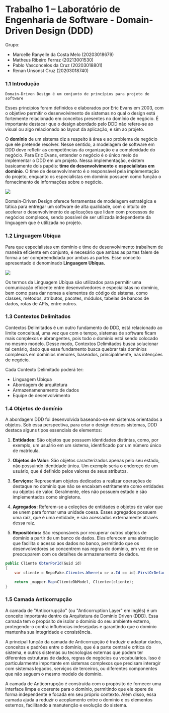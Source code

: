 
# Trabalho 1 – Laboratório de Engenharia de Software - Domain-Driven Design (DDD)

Grupo: 
- Marcelle Ranyelle da Costa Melo (20203018679)
- Matheus Ribeiro Ferraz (20213001530)
- Pablo Vasconcelos da Cruz (20203018801)
- Renan Unsonst Cruz (20203018740)

### 1.1 Introdução

    Domain-Driven Design é um conjunto de princípios para projeto de software

Esses princípios foram definidos e elaborados por Eric Evans em 2003, com o objetivo permitir o desenvolvimento de sistemas no qual o design está fortemente relacionado em conceitos presentes no domínio de negócio. É importante destacar que o design abordado pelo DDD não refere-se ao visual ou algo relacionado ao layout da aplicação, e sim ao projeto.

O **domínio** de um sistema diz a respeito à área e ao problema de negócio que ele pretende resolver. Nesse sentido, a modelagem de software em DDD deve refletir as competências da organização e a complexidade do negócio. Para Eric Evans, entender o negócio é o único meio de implementar o DDD em um projeto. Nessa implementação, existem basicamente dois papéis: **time de desenvolvimento** e **especialistas em domínio**. O time de desenvolvimento é o responsável pela implementação do projeto, enquanto os especialistas em domínio possuem como função o fornecimento de informações sobre o negócio.

![](https://i.zst.com.br/thumbs/12/2f/32/1458255726.jpg)

Domain-Driven Design oferece ferramentas de modelagem estratégica e tática para entregar um software de alta qualidade, com o intuito de acelerar o desenvolvimento de aplicações que lidam com processos de negócios complexos, sendo possível de ser utilizada independente da linguagem que é utilizada no projeto. 



### 1.2 Linguagem Ubíqua

Para que especialistas em domínio e time de desenvolvimento trabalhem de maneira eficiente em conjunto, é necesário que ambas as partes falem de forma a ser compreendidada por ambas as partes. Esse conceito apresentado é denominado **Linguagem Ubíqua.**

![](https://engsoftmoderna.info/artigos/figs/linguagem-onipresente.svg)

Os termos da Linguagem Ubíqua são utilizados para permitir uma comunicação eficiente entre desenvolvedores e especialistas no domínio, bem como para dar nomes a elementos do código do sistema, como classes, métodos, atributos, pacotes, módulos, tabelas de bancos de dados, rotas de APIs, entre outros.

### 1.3 Contextos Delimitados

Contextos Delimitados é um outro fundamento do DDD, está relacionado ao limite conceitual, uma vez que com o tempo, sistemas de software ficam mais complexos e abrangentes, pois todo o domínio está sendo colocado no mesmo modelo. Desse modo, Contextos Delimitados busca solucionar tal cenário, dado que esse fundamento busca quebrar tais domínios complexos em domínios menores, baseados, principalmente, nas intenções de negócio.

Cada Contexto Delimitado poderá ter:
- Linguagem Ubíqua
- Abordagem de arquitetura
- Armazenamenamento de dados
- Equipe de desenvolvimento

### 1.4 Objetos de domínio

A abordagem DDD foi desenvolvida baseando-se em sistemas orientados a objetos. Sob essa perspectiva, para criar o design desses sistemas, DDD destaca alguns tipos essenciais de elementos:

1. **Entidades:** São objetos que possuem identidades distintas, como, por exemplo, um usuário em um sistema, identificado por um número único de matrícula.

2. **Objetos de Valor:** São objetos caracterizados apenas pelo seu estado, não possuindo identidade única. Um exemplo seria o endereço de um usuário, que é definido pelos valores de seus atributos.

3. **Serviços:** Representam objetos dedicados a realizar operações de destaque no domínio que não se encaixam estritamente como entidades ou objetos de valor. Geralmente, eles não possuem estado e são implementados como singletons.

4. **Agregados:** Referem-se a coleções de entidades e objetos de valor que se unem para formar uma unidade coesa. Esses agregados possuem uma raiz, que é uma entidade, e são acessados externamente através dessa raiz.

5. **Repositórios:** São responsáveis por recuperar outros objetos de domínio a partir de um banco de dados. Eles oferecem uma abstração que facilita o acesso aos dados no banco, permitindo que os desenvolvedores se concentrem nas regras do domínio, em vez de se preocuparem com os detalhes de armazenamento de dados.
```csharp
public Cliente ObterPorId(Guid id)
{
    var cliente = RepoFake.Clientes.Where(x => x.Id == id).FirstOrDefault(); // Recuperar do banco

    return _mapper.Map<ClienteDbModel, Cliente>(cliente);
}
```

### 1.5 Camada Anticorrupção

A camada de "Anticorrupção" (ou "Anticorruption Layer" em inglês) é um conceito importante dentro da Arquitetura de Domínio Driven (DDD). Essa camada tem o propósito de isolar o domínio do seu ambiente externo, protegendo-o contra influências indesejadas e garantindo que o domínio mantenha sua integridade e consistência.

A principal função da camada de Anticorrupção é traduzir e adaptar dados, conceitos e padrões entre o domínio, que é a parte central e crítica do sistema, e outros sistemas ou tecnologias externas que podem ter diferentes estruturas de dados, regras de negócios ou vocabulários. Isso é particularmente importante em sistemas complexos que precisam interagir com sistemas legados, serviços de terceiros, ou diferentes componentes que não seguem o mesmo modelo de domínio.

A camada de Anticorrupção é construída com o propósito de fornecer uma interface limpa e coerente para o domínio, permitindo que ele opere de forma independente e focada em seu próprio contexto. Além disso, essa camada ajuda a reduzir o acoplamento entre o domínio e os elementos externos, facilitando a manutenção e evolução do sistema.

